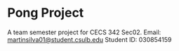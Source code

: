 # Pong Project
A team semester project for CECS 342 Sec02.
Email: martinsilva01@student.csulb.edu
Student ID: 030854159
